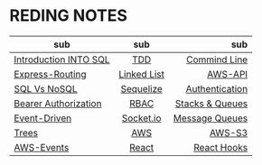 # REDING NOTES

| sub   |      sub      |  sub  |
|----------|:-------------:|------:|
| [Introduction INTO SQL](./SQL/Exrcise/Exercise.md) |  [TDD](./Tdd/tdd.md) | [Commind Line](./commenLine/commend.md) |
| [Express-Routing](./Express-Routing/Express-Routing.md) |    [Linked List](./LinkedLists/linkedList.md)  |  [AWS-API](./AWS-API/README.md) |
| [SQL Vs NoSQL](./DataModeling/SQL-NoSQL.md) | [Sequelize](./sequelizeNormalization/sequelize.md)|     [Authentication](./Authentication/authentication.md) |
| [Bearer Authorization](./Authorization/Authorization.md) | [RBAC](./AccessControl/ACL.md) |   [Stacks & Queues](./StacksAndQueues/StacksAndQueues.md) |
| [Event-Driven](./EventDriven/README.md) | [Socket.io](./Socket.io/README.md) |    [Message Queues](./MessageQueues/README.md) |
| [Trees](./Trees/README.md) | [AWS](./AWS/README.md) |    [AWS-S3](./AWS-s3/README.md) |
|[AWS-Events](./AWS-Events/README.md)| [React](./react/README.md)  |  [React Hooks](./react-hook/README.md)  |

<!-- | col 3 is | right-aligned |    $1 | -->
